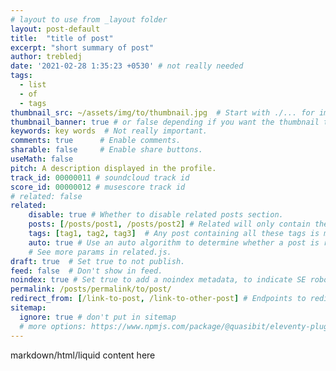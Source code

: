 ```yaml
---
# layout to use from _layout folder
layout: post-default 
title:  "title of post"
excerpt: "short summary of post"
author: trebledj
date: '2021-02-28 1:35:23 +0530' # not really needed
tags:
  - list
  - of
  - tags
thumbnail_src: ~/assets/img/to/thumbnail.jpg  # Start with ./... for images relative to your directory.
thumbnail_banner: true # or false depending if you want the thumbnail to show on the post's page.
keywords: key words  # Not really important.
comments: true      # Enable comments.
sharable: false     # Enable share buttons.
useMath: false
pitch: A description displayed in the profile.
track_id: 00000011 # soundcloud track id
score_id: 00000012 # musescore track id
# related: false
related:
    disable: true # Whether to disable related posts section.
    posts: [/posts/post1, /posts/post2] # Related will only contain these posts. "none" to hide related section.
    tags: [tag1, tag2, tag3]  # Any post containing all these tags is marked as related.
    auto: true # Use an auto algorithm to determine whether a post is related.
    # See more params in related.js.
draft: true  # Set true to not publish.
feed: false  # Don't show in feed.
noindex: true # Set true to add a noindex metadata, to indicate SE robots to not index this page.
permalink: /posts/permalink/to/post/
redirect_from: [/link-to-post, /link-to-other-post] # Endpoints to redirect from.
sitemap:
  ignore: true # don't put in sitemap
  # more options: https://www.npmjs.com/package/@quasibit/eleventy-plugin-sitemap
---
```


markdown/html/liquid content here